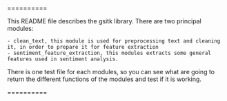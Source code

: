 ==========

This README file describes the gsitk library. There are two principal modules:

	- clean_text, this module is used for preprocessing text and cleaning it, in order to prepare it for feature extraction
	- sentiment_feature_extraction, this modules extracts some general features used in sentiment analysis.

There is one test file for each modules, so you can see what are going to return the different functions of the modules and
test if it is working.


==========